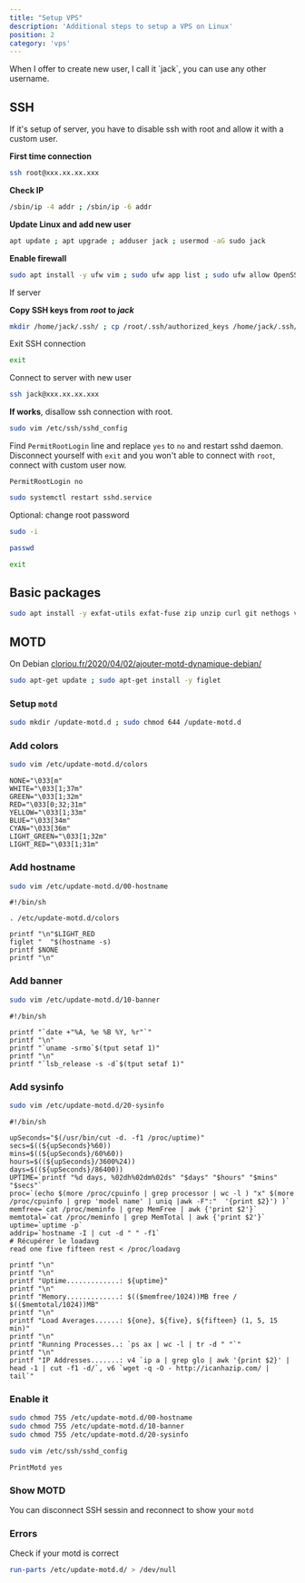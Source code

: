 ```yaml
---
title: "Setup VPS"
description: 'Additional steps to setup a VPS on Linux'
position: 2
category: 'vps'
---
```


<content-alert type="warning">
When I offer to create new user, I call it `jack`, you can use any other username.

</content-alert>

<update-username></update-username>

## SSH

If it's setup of server, you have to disable ssh with root and allow it with a custom user.

**First time connection**

```bash
ssh root@xxx.xx.xx.xxx
```

**Check IP**

```bash
/sbin/ip -4 addr ; /sbin/ip -6 addr
```

**Update Linux and add new user**

```bash
apt update ; apt upgrade ; adduser jack ; usermod -aG sudo jack
```

**Enable firewall**

```bash
sudo apt install -y ufw vim ; sudo ufw app list ; sudo ufw allow OpenSSH ; sudo ufw enable ; sudo ufw status
```

<content-alert type="info"> If server

**Copy SSH keys from *root* to *jack***

```bash
mkdir /home/jack/.ssh/ ; cp /root/.ssh/authorized_keys /home/jack/.ssh/ ; chown -R jack:jack /home/jack/.ssh/ ; chmod -R 700 /home/jack/.ssh/
```

Exit SSH connection

```bash
exit
```

Connect to server with new user

```bash
ssh jack@xxx.xx.xx.xxx
```

**If works**, disallow ssh connection with root.

```bash
sudo vim /etc/ssh/sshd_config
```

Find `PermitRootLogin` line and replace `yes` to `no` and restart sshd daemon. Disconnect yourself with `exit` and you won't able to connect with `root`, connect with custom user now.

```bash[/etc/ssh/sshd_config]
PermitRootLogin no
```

```bash
sudo systemctl restart sshd.service
```

</content-alert>

<content-alert type="info"> Optional: change root password

```bash
sudo -i
```

```bash
passwd
```

```bash
exit
```

</content-alert>

## Basic packages

```bash
sudo apt install -y exfat-utils exfat-fuse zip unzip curl git nethogs vim ssh net-tools jpegoptim optipng pngquant optipng gifsicle webp
```

## MOTD

On Debian [cloriou.fr/2020/04/02/ajouter-motd-dynamique-debian/](https://cloriou.fr/2020/04/02/ajouter-motd-dynamique-debian/)

```bash
sudo apt-get update ; sudo apt-get install -y figlet
```

### Setup `motd`

```bash
sudo mkdir /update-motd.d ; sudo chmod 644 /update-motd.d
```

### Add colors

```bash
sudo vim /etc/update-motd.d/colors
```

```bash[/etc/update-motd.d/colors]
NONE="\033[m"
WHITE="\033[1;37m"
GREEN="\033[1;32m"
RED="\033[0;32;31m"
YELLOW="\033[1;33m"
BLUE="\033[34m"
CYAN="\033[36m"
LIGHT_GREEN="\033[1;32m"
LIGHT_RED="\033[1;31m"
```

### Add hostname

```bash
sudo vim /etc/update-motd.d/00-hostname
```

```bash[/etc/update-motd.d/00-hostname]
#!/bin/sh

. /etc/update-motd.d/colors

printf "\n"$LIGHT_RED
figlet "  "$(hostname -s)
printf $NONE
printf "\n"
```

### Add banner

```bash
sudo vim /etc/update-motd.d/10-banner
```

```bash[/etc/update-motd.d/10-banner]
#!/bin/sh

printf "`date +"%A, %e %B %Y, %r"`"
printf "\n"
printf "`uname -srmo`$(tput setaf 1)"
printf "\n"
printf "`lsb_release -s -d`$(tput setaf 1)"
```

### Add sysinfo

```bash
sudo vim /etc/update-motd.d/20-sysinfo
```

```bash[/etc/update-motd.d/20-sysinfo]
#!/bin/sh

upSeconds="$(/usr/bin/cut -d. -f1 /proc/uptime)"
secs=$((${upSeconds}%60))
mins=$((${upSeconds}/60%60))
hours=$((${upSeconds}/3600%24))
days=$((${upSeconds}/86400))
UPTIME=`printf "%d days, %02dh%02dm%02ds" "$days" "$hours" "$mins" "$secs"`
proc=`(echo $(more /proc/cpuinfo | grep processor | wc -l ) "x" $(more /proc/cpuinfo | grep 'model name' | uniq |awk -F":"  '{print $2}') )`
memfree=`cat /proc/meminfo | grep MemFree | awk {'print $2'}`
memtotal=`cat /proc/meminfo | grep MemTotal | awk {'print $2'}`
uptime=`uptime -p`
addrip=`hostname -I | cut -d " " -f1`
# Récupérer le loadavg
read one five fifteen rest < /proc/loadavg

printf "\n"
printf "\n"
printf "Uptime.............: ${uptime}"
printf "\n"
printf "Memory.............: $(($memfree/1024))MB free / $(($memtotal/1024))MB"
printf "\n"
printf "Load Averages......: ${one}, ${five}, ${fifteen} (1, 5, 15 min)"
printf "\n"
printf "Running Processes..: `ps ax | wc -l | tr -d " "`"
printf "\n"
printf "IP Addresses.......: v4 `ip a | grep glo | awk '{print $2}' | head -1 | cut -f1 -d/`, v6 `wget -q -O - http://icanhazip.com/ | tail`"
```

### Enable it

```bash
sudo chmod 755 /etc/update-motd.d/00-hostname
sudo chmod 755 /etc/update-motd.d/10-banner
sudo chmod 755 /etc/update-motd.d/20-sysinfo
```

```bash
sudo vim /etc/ssh/sshd_config
```

```bash[/etc/ssh/sshd_config]
PrintMotd yes
```

### Show MOTD

You can disconnect SSH sessin and reconnect to show your `motd`

### Errors

Check if your motd is correct

```bash
run-parts /etc/update-motd.d/ > /dev/null
```
